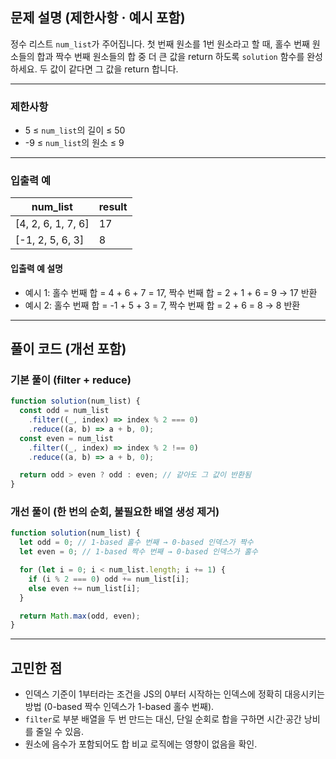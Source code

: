 ## 문제 설명 (제한사항 · 예시 포함)

정수 리스트 `num_list`가 주어집니다. 첫 번째 원소를 1번 원소라고 할 때, 홀수 번째 원소들의 합과 짝수 번째 원소들의 합 중 더 큰 값을 return 하도록 `solution` 함수를 완성하세요. 두 값이 같다면 그 값을 return 합니다.

---

### 제한사항

- 5 ≤ `num_list`의 길이 ≤ 50
- -9 ≤ `num_list`의 원소 ≤ 9

---

### 입출력 예

| num_list           | result |
| ------------------ | ------ |
| [4, 2, 6, 1, 7, 6] | 17     |
| [-1, 2, 5, 6, 3]   | 8      |

#### 입출력 예 설명

- 예시 1: 홀수 번째 합 = 4 + 6 + 7 = 17, 짝수 번째 합 = 2 + 1 + 6 = 9 → 17 반환
- 예시 2: 홀수 번째 합 = -1 + 5 + 3 = 7, 짝수 번째 합 = 2 + 6 = 8 → 8 반환

---

## 풀이 코드 (개선 포함)

### 기본 풀이 (filter + reduce)

```javascript
function solution(num_list) {
  const odd = num_list
    .filter((_, index) => index % 2 === 0)
    .reduce((a, b) => a + b, 0);
  const even = num_list
    .filter((_, index) => index % 2 !== 0)
    .reduce((a, b) => a + b, 0);

  return odd > even ? odd : even; // 같아도 그 값이 반환됨
}
```

### 개선 풀이 (한 번의 순회, 불필요한 배열 생성 제거)

```javascript
function solution(num_list) {
  let odd = 0; // 1-based 홀수 번째 → 0-based 인덱스가 짝수
  let even = 0; // 1-based 짝수 번째 → 0-based 인덱스가 홀수

  for (let i = 0; i < num_list.length; i += 1) {
    if (i % 2 === 0) odd += num_list[i];
    else even += num_list[i];
  }

  return Math.max(odd, even);
}
```

---

## 고민한 점

- 인덱스 기준이 1부터라는 조건을 JS의 0부터 시작하는 인덱스에 정확히 대응시키는 방법 (0-based 짝수 인덱스가 1-based 홀수 번째).
- `filter`로 부분 배열을 두 번 만드는 대신, 단일 순회로 합을 구하면 시간·공간 낭비를 줄일 수 있음.
- 원소에 음수가 포함되어도 합 비교 로직에는 영향이 없음을 확인.
